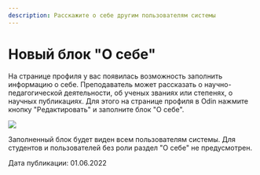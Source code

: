 ```yaml
---
description: Расскажите о себе другим пользователям системы
---
```


# Новый блок "О себе"

На странице профиля у вас появилась возможность заполнить информацию о себе. Преподаватель может рассказать о научно-педагогической деятельности, об ученых званиях или степенях, о научных публикациях. Для этого на странице профиля в Odin нажмите кнопку "Редактировать" и заполните блок "О себе".

![](https://lh3.googleusercontent.com/burL4XmPRwLaCbNIO4J2jTMVeHuT77Tln32No6Xg\_cimRMJdxpTI25KZRYGCj3RPh6hLTgoygzbFdF4qOXD8omhTQQZkTmkyEBFxXXQqTqq4vRHHmlAh\_2ZMPutGTjRURD7JE1LEPIHZGSgCvA)

Заполненный блок будет виден всем пользователям системы. Для студентов и пользователей без роли раздел "О себе" не предусмотрен.

Дата публикации: 01.06.2022
